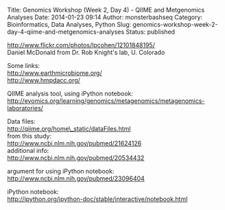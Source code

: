 Title: Genomics Workshop (Week 2, Day 4) - QIIME and Metgenomics Analyses
Date: 2014-01-23 09:14
Author: monsterbashseq
Category: Bioinformatics, Data Analyses, Python
Slug: genomics-workshop-week-2-day-4-qiime-and-metgenomics-analyses
Status: published

http://www.flickr.com/photos/lpcohen/12101848195/  
Daniel McDonald from Dr. Rob Knight's lab, U. Colorado

Some links:  
http://www.earthmicrobiome.org/  
http://www.hmpdacc.org/

QIIME analysis tool, using iPython notebook:  
http://evomics.org/learning/genomics/metagenomics/metagenomics-laboratories/

Data files:  
http://qiime.org/home\_static/dataFiles.html  
from this study:  
http://www.ncbi.nlm.nih.gov/pubmed/21624126  
additional info:  
http://www.ncbi.nlm.nih.gov/pubmed/20534432

argument for using iPython notebook:  
http://www.ncbi.nlm.nih.gov/pubmed/23096404

iPython notebook:  
http://ipython.org/ipython-doc/stable/interactive/notebook.html
